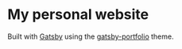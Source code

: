 # My personal website

Built with [Gatsby](https://www.gatsbyjs.org/) using the [gatsby-portfolio](https://github.com/AbdaliDahir/gatsby-portfolio) theme.
